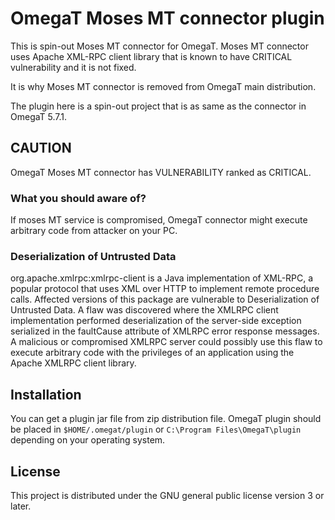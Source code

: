# OmegaT Moses MT connector plugin

This is spin-out Moses MT connector for OmegaT.
Moses MT connector uses Apache XML-RPC client library that is known to have CRITICAL vulnerability and
it is not fixed.

It is why Moses MT connector is removed from OmegaT main distribution.

The plugin here is a spin-out project that is as same as the connector in OmegaT 5.7.1.

## CAUTION

OmegaT Moses MT connector has VULNERABILITY ranked as CRITICAL.

### What you should aware of?

If moses MT service is compromised, OmegaT connector might execute arbitrary code from attacker on your PC.

### Deserialization of Untrusted Data

org.apache.xmlrpc:xmlrpc-client is a Java implementation of XML-RPC, a popular protocol that uses XML over HTTP
to implement remote procedure calls.
Affected versions of this package are vulnerable to Deserialization of Untrusted Data.
A flaw was discovered where the XMLRPC client implementation performed deserialization of
the server-side exception serialized in the faultCause attribute of XMLRPC error response messages.
A malicious or compromised XMLRPC server could possibly use this flaw to execute arbitrary code with the privileges
of an application using the Apache XMLRPC client library.

## Installation

You can get a plugin jar file from zip distribution file.
OmegaT plugin should be placed in `$HOME/.omegat/plugin` or `C:\Program Files\OmegaT\plugin`
depending on your operating system.

## License

This project is distributed under the GNU general public license version 3 or later.
